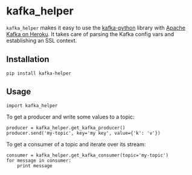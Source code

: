 # kafka_helper

`kafka_helper` makes it easy to use the [kafka-python](https://github.com/dpkp/kafka-python) library with [Apache Kafka on Heroku](https://www.heroku.com/kafka). It takes care of parsing the Kafka config vars and establishing an SSL context.

## Installation
```
pip install kafka-helper
```

## Usage

```
import kafka_helper
```

To get a producer and write some values to a topic:
```
producer = kafka_helper.get_kafka_producer()
producer.send('my-topic', key='my key', value={'k': 'v'})
```

To get a consumer of a topic and iterate over its stream:

```
consumer = kafka_helper.get_kafka_consumer(topic='my-topic')
for message in consumer:
    print message
```
